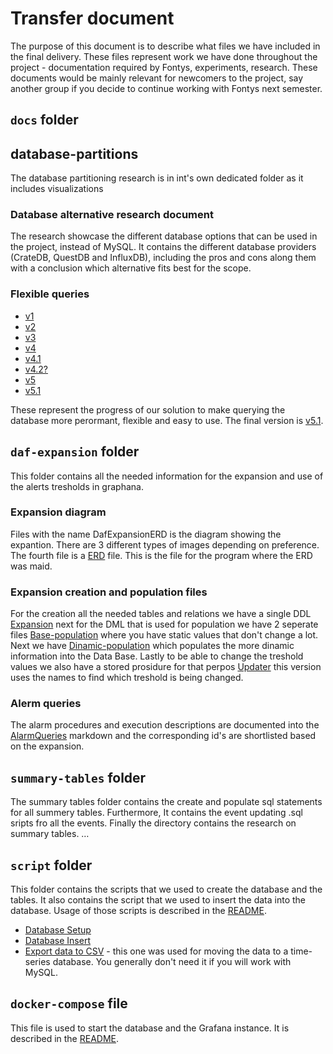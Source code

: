 # Transfer document

The purpose of this document is to describe what files we have included in the
final delivery. These files represent work we have done throughout the project -
documentation required by Fontys, experiments, research. These documents would
be mainly relevant for newcomers to the project, say another group if you decide
to continue working with Fontys next semester.

## `docs` folder 

## database-partitions
The database partitioning research is in int's own dedicated folder as it
includes visualizations

### Database alternative research document
The research showcase the different database options that can be used in the
project, instead of MySQL. It contains the different database providers
(CrateDB, QuestDB and InfluxDB), including the pros and cons along them with a
conclusion which alternative fits best for the scope.

### Flexible queries

- [v1](flexible_query.md)
- [v2](flexible_query_v2.md)
- [v3](flexible_query_v3.md)
- [v4](flexible_query_v4.md)
- [v4.1](flexible_query_v4.1.md)
- [v4.2?](flexible_query_summary_tables.md)
- [v5](flexible_query_v5.md)
- [v5.1](flexible_query_v5.1.md)

These represent the progress of our solution to make querying the database more
perormant, flexible and easy to use. The final version is
[v5.1](flexible_query_v5.1.md).

## `daf-expansion` folder
This folder contains all the needed information for the expansion and use of the
alerts tresholds in graphana.

### Expansion diagram
Files with the name DafExpansionERD is the diagram showing the expantion. There
are 3 different types of images depending on preference. The fourth file is a
[ERD](../daf-expansion/DafExpansionERD.drawio) file. This is the file for the
program where the ERD was maid.

### Expansion creation and population files
For the creation all the needed tables and relations we have a single DDL
[Expansion](../daf-expansion/Daf_alarm_expansion.sql) next for the DML that is
used for population we have 2 seperate files
[Base-population](../daf-expansion/populate_base_extension_tables.sql) where you
have static values that don't change a lot. Next we have
[Dinamic-population](../daf-expansion/populate_dynamic_extension_tables.sql)
which populates the more dinamic information into the Data Base. Lastly to be
able to change the treshold values we also have a stored prosidure for that
perpos [Updater](../daf-expansion/alarm_value_changer_v2.sql) this version uses
the names to find which treshold is being changed.

### Alerm queries
The alarm procedures and execution descriptions are documented into the
[AlarmQueries](../daf-expansion/alarmQueries.md) markdown and the corresponding
id's are shortlisted based on the expansion.

## `summary-tables` folder
The summary tables folder contains the create and populate sql statements for
all summery tables. Furthermore, It contains the event updating .sql sripts fro
all the events. Finally the directory contains the research on summary tables. …

## `script` folder
This folder contains the scripts that we used to create the database and the
tables. It also contains the script that we used to insert the data into the
database. Usage of those scripts is described in the [README](../README.md).

- [Database Setup](init-database.sh)
- [Database Insert](insert-data.sh)
- [Export data to CSV](mysqldump_to_csv.py) - this one was used for moving the
data to a time-series database. You generally don't need it if you will work
with MySQL.

## `docker-compose` file

This file is used to start the database and the Grafana instance. It is
described in the [README](../README.md).
